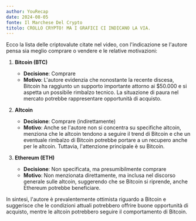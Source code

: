 ```yaml
---
author: YouRecap
date: 2024-08-05
fonte: Il Marchese Del Crypto
titolo: CROLLO CRYPTO! MA I GRAFICI CI INDICANO LA VIA.
---
```


Ecco la lista delle criptovalute citate nel video, con l'indicazione se l'autore pensa sia meglio comprare o vendere e le relative motivazioni:

1. **Bitcoin (BTC)**
   - **Decisione**: Comprare
   - **Motivo**: L'autore evidenzia che nonostante la recente discesa, Bitcoin ha raggiunto un supporto importante attorno ai $50.000 e si aspetta un possibile rimbalzo tecnico. La situazione di paura nel mercato potrebbe rappresentare opportunità di acquisto.

2. **Altcoin**
   - **Decisione**: Comprare (indirettamente)
   - **Motivo**: Anche se l'autore non si concentra su specifiche altcoin, menziona che le altcoin tendono a seguire il trend di Bitcoin e che un eventuale rimbalzo di Bitcoin potrebbe portare a un recupero anche per le altcoin. Tuttavia, l'attenzione principale è su Bitcoin.

3. **Ethereum (ETH)**
   - **Decisione**: Non specificata, ma presumibilmente comprare
   - **Motivo**: Non menzionata direttamente, ma inclusa nel discorso generale sulle altcoin, suggerendo che se Bitcoin si riprende, anche Ethereum potrebbe beneficiare.

In sintesi, l'autore è prevalentemente ottimista riguardo a Bitcoin e suggerisce che le condizioni attuali potrebbero offrire buone opportunità di acquisto, mentre le altcoin potrebbero seguire il comportamento di Bitcoin.
